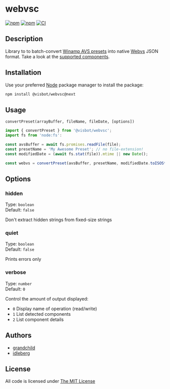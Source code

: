 # webvsc

[![npm](https://flat.badgen.net/npm/license/@visbot/webvsc)](https://www.npmjs.org/package/@visbot/webvsc)
[![npm](https://flat.badgen.net/npm/v/@visbot/webvsc)](https://www.npmjs.org/package/@visbot/webvsc)
[![CI](https://img.shields.io/github/actions/workflow/status/grandchild/AVS-File-Decoder/default.yml?style=flat-square)](https://github.com/grandchild/AVS-File-Decoder/actions)

## Description

Library to to batch-convert [Winamp AVS presets](https://www.wikiwand.com/en/Advanced_Visualization_Studio) into native [Webvs](https://github.com/azeem/webvs) JSON format. Take a look at the [supported components](doc/components.md).

## Installation

Use your preferred [Node](https://nodejs.org) package manager to install the package:

```sh
npm install @visbot/webvsc@next
```

## Usage

`convertPreset(arrayBuffer, fileName, fileDate, [options])`

```js
import { convertPreset } from '@visbot/webvsc';
import fs from 'node:fs':

const avsBuffer = await fs.promises.readFile(file);
const presetName = 'My Awesome Preset'; // no file-extension!
const modifiedDate = (await fs.stat(file)).mtime || new Date();

const webvs = convertPreset(avsBuffer, presetName, modifiedDate.toISOString());
```

## Options

### hidden

Type: `boolean`  
Default: `false`  

Don't extract hidden strings from fixed-size strings

### quiet

Type: `boolean`  
Default: `false`  

Prints errors only

### verbose

Type: `number`  
Default: `0`  

Control the amount of output displayed:

* `0` Display name of operation (read/write)
* `1` List detected components
* `2` List component details

## Authors

* [grandchild](https://github.com/grandchild)
* [idleberg](https://github.com/idleberg)

## License

All code is licensed under [The MIT License](http://opensource.org/licenses/MIT)
